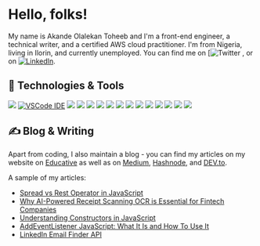 <!-- More info, tips and tricks for making GitHub Profile README can be found in my article at https://towardsdatascience.com/build-a-stunning-readme-for-your-github-profile-9b80434fe5d7 -->

<!-- [![Header](https://raw.githubusercontent.com/MartinHeinz/MartinHeinz/master/readme_header.png "Header")](https://martinheinz.dev/) -->

# Hello, folks! 

My name is Akande Olalekan Toheeb and I'm a front-end engineer, a technical writer, and a certified AWS cloud practitioner. I'm from Nigeria, living in Ilorin, and currently unemployed. You can find me on [![![Twitter](https://img.shields.io/twitter/url/https/twitter.com/devtoheeb?style=social)](https://twitter.com/devtoheeb)
,  or on [![LinkedIn](https://img.shields.io/badge/-LinkedIn-blue?logo=linkedin&style=social)](https://www.linkedin.com/in/akande-olalekan-toheeb-2a69a0221/).

## 🔧 Technologies & Tools
![](https://img.shields.io/badge/OS-Ios-informational?style=flat&logo=linux&logoColor=white&color=2bbc8a)
[![VSCode IDE](https://img.shields.io/badge/Editor-VSCode_IDE-blue?style=flat&logo=visual-studio-code&logoColor=white&color=2bbc8a)](https://code.visualstudio.com/)
![](https://img.shields.io/badge/Code-JavaScript-informational?style=flat&logo=javascript&logoColor=white&color=2bbc8a)
![](https://img.shields.io/badge/Code-React-informational?style=flat&logo=go&logoColor=white&color=2bbc8a)
![](https://img.shields.io/badge/Code-Jquery-informational?style=flat&logo=go&logoColor=white&color=2bbc8a)
![](https://img.shields.io/badge/Code-Html-informational?style=flat&logo=cmake&logoColor=white&color=2bbc8a)
![](https://img.shields.io/badge/Code-CSS-informational?style=flat&logo=vue.js&logoColor=white&color=2bbc8a)
![](https://img.shields.io/badge/Code-Sass-informational?style=flat&logo=vue.js&logoColor=white&color=2bbc8a)
![](https://img.shields.io/badge/Code-Bootstrap-informational?style=flat&logo=vue.js&logoColor=white&color=2bbc8a)
![](https://img.shields.io/badge/Shell-Zsh-informational?style=flat&logo=gnu-bash&logoColor=white&color=2bbc8a)
![](https://img.shields.io/badge/Tools-Git-informational?style=flat&logo=docker&logoColor=white&color=2bbc8a)
![](https://img.shields.io/badge/Tools-Docker-informational?style=flat&logo=docker&logoColor=white&color=2bbc8a)
![](https://img.shields.io/badge/Tools-Kubernetes-informational?style=flat&logo=kubernetes&logoColor=white&color=2bbc8a)
![](https://img.shields.io/badge/Tools-Markdown-informational?style=flat&logo=red-hat-open-shift&logoColor=white&color=2bbc8a)
![](https://img.shields.io/badge/Cloud-AWS-informational?style=flat&logo=digitalocean&logoColor=white&color=2bbc8a)

## &#x270d; Blog & Writing

Apart from coding, I also maintain a blog - you can find my articles on my website on [Educative](https://www.educative.io/profile/view/6268415584501760) as well as on [Medium](https://medium.com/@akandeolalekantoheeb9), [Hashnode](https://muhtoyyib.hashnode.dev/), and [DEV.to](https://dev.to/muhtoyyib).

A sample of my articles:

<!-- BLOG-POST-LIST:START -->
- [Spread vs Rest Operator in JavaScript](https://muhtoyyib.hashnode.dev/spread-vs-rest-operator-in-javascript)
- [Why AI-Powered Receipt Scanning OCR is Essential for Fintech Companies](https://medium.com/ai-in-plain-english/why-ai-powered-receipt-scanning-ocr-is-essential-for-fintech-companies-9c73066a8e66)
- [Understanding Constructors in JavaScript](https://www.makeuseof.com/javascript-constructors-understanding/)
- [AddEventListener JavaScript: What It Is and How To Use It](https://coderpad.io/blog/development/addeventlistener-javascript/)
- [LinkedIn Email Finder API](https://muhtoyyib.hashnode.dev/linkedin-email-finder-api)
<!-- BLOG-POST-LIST:END -->
